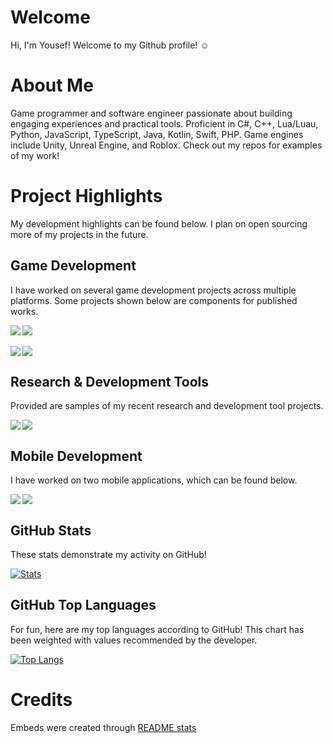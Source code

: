 # Welcome

Hi, I'm Yousef! Welcome to my Github profile! ☺️

# About Me

Game programmer and software engineer passionate about building engaging experiences and practical tools. Proficient in C#, C++, Lua/Luau, Python, JavaScript, TypeScript, Java, Kotlin, Swift, PHP. Game engines include Unity, Unreal Engine, and Roblox. Check out my repos for examples of my work!


# Project Highlights

My development highlights can be found below. I plan on open sourcing more of my projects in the future.

## Game Development

I have worked on several game development projects across multiple platforms. Some projects shown below are components for published works.

<div>
  <a href="https://github.com/yousefalshaikh17/Xeno-Crisis" target="_blank">
    <img align="left" src="https://github-readme-stats.vercel.app/api/pin/?username=yousefalshaikh17&repo=Xeno-Crisis&theme=transparent&description_lines_count=2&" />
  </a>

  <a href="https://github.com/yousefalshaikh17/2d-game-engine" target="_blank">
    <img src="https://github-readme-stats.vercel.app/api/pin/?username=yousefalshaikh17&repo=2d-game-engine&theme=transparent&description_lines_count=2&" />
  </a>
</div>
<br>
<div>
  <a href="https://github.com/yousefalshaikh17/3d-game-console-museum" target="_blank">
    <img align="left" src="https://github-readme-stats.vercel.app/api/pin/?username=yousefalshaikh17&repo=3d-game-console-museum&theme=transparent&description_lines_count=2&" />
  </a>

  <a href="https://github.com/yousefalshaikh17/x-marks-the-spot" target="_blank">
    <img src="https://github-readme-stats.vercel.app/api/pin/?username=yousefalshaikh17&repo=x-marks-the-spot&theme=transparent&description_lines_count=2&" />
  </a>
</div>

## Research & Development Tools

Provided are samples of my recent research and development tool projects.

<a href="https://github.com/yousefalshaikh17/protein_mesh_simulated_annealing" target="_blank">
  <img align="left" src="https://github-readme-stats.vercel.app/api/pin/?username=yousefalshaikh17&repo=protein_mesh_simulated_annealing&theme=transparent&description_lines_count=2" />
</a>


<a href="https://github.com/yousefalshaikh17/lua-unit-testing-library" target="_blank">
  <img src="https://github-readme-stats.vercel.app/api/pin/?username=yousefalshaikh17&repo=lua-unit-testing-library&theme=transparent&description_lines_count=2" />
</a>

## Mobile Development

I have worked on two mobile applications, which can be found below.

<a href="https://github.com/yousefalshaikh17/object-detector-app-for-tourists" target="_blank">
  <img align="left" src="https://github-readme-stats.vercel.app/api/pin/?username=yousefalshaikh17&repo=object-detector-app-for-tourists&theme=transparent&description_lines_count=2&" />
</a>

<a href="https://github.com/yousefalshaikh17/plant-simulator-game-ios" target="_blank">
  <img src="https://github-readme-stats.vercel.app/api/pin/?username=yousefalshaikh17&repo=plant-simulator-game-ios&theme=transparent&description_lines_count=2&" />
</a>

## GitHub Stats

These stats demonstrate my activity on GitHub!

[![Stats](https://github-readme-stats.vercel.app/api/?username=yousefalshaikh17&show_icons=true&theme=transparent)](https://github.com/yousefalshaikh17?tab=repositories)


## GitHub Top Languages

For fun, here are my top languages according to GitHub! This chart has been weighted with values recommended by the developer.

[![Top Langs](https://github-readme-stats.vercel.app/api/top-langs/?username=yousefalshaikh17&layout=donut&theme=transparent&langs_count=6&size_weight=0.5&count_weight=0.5&exclude_repo=leetcode-practice)](https://github.com/yousefalshaikh17?tab=repositories)



# Credits
Embeds were created through [README stats](https://github.com/anuraghazra/github-readme-stats)
